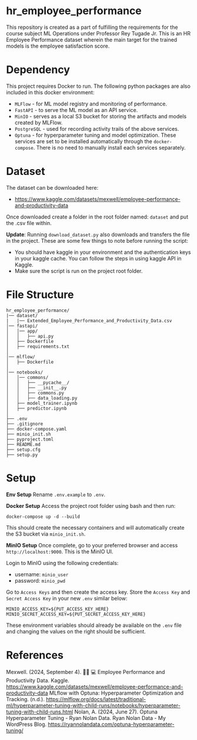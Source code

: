 # hr_employee_performance

This repository is created as a part of fulfilling the requirements for the course subject ML Operations under Professor Rey Tugade Jr.
This is an HR Employee Performance dataset wherein the main target for the trained models is the employee satisfaction score.

# Dependency
This project requires Docker to run. The following python packages are also included in this docker environment:
- `MLFlow` - for ML model registry and monitoring of performance.
- `FastAPI` - to serve the ML model as an API service.
- `MinIO` - serves as a local S3 bucket for storing the artifacts and models created by MLFlow.
- `PostgreSQL` - used for recording activity trails of the above services.
- `Optuna` - for hyperparameter tuning and model optimization.
These services are set to be installed automatically through the `docker-compose`. There is no need to manually install each services separately.

# Dataset
The dataset can be downloaded here:
- https://www.kaggle.com/datasets/mexwell/employee-performance-and-productivity-data
  
Once downloaded create a folder in the root folder named: `dataset` and put the .csv file within.

**Update**:
Running `download_dataset.py` also downloads and transfers the file in the project. These are some few things to note before running the script:
- You should have kaggle in your environment and the authentication keys in your kaggle cache. You can follow the steps in using kaggle API in Kaggle.
- Make sure the script is run on the project root folder. 

# File Structure
```
hr_employee_performance/
|── dataset/
|   |── Extended_Employee_Performance_and_Productivity_Data.csv
│── fastapi/
│   │── app/
│   │   ├── api.py
│   ├── Dockerfile
│   ├── requirements.txt
│
│── mlflow/
│   ├── Dockerfile
│
│── notebooks/
│   │── commons/
│   │   ├── __pycache__/
│   │   ├── __init__.py
│   │   ├── commons.py
│   │   ├── data_loading.py
│   ├── model_trainer.ipynb
│   ├── predictor.ipynb
│
├── .env
├── .gitignore
├── docker-compose.yaml
├── minio_init.sh
├── pyproject.toml
├── README.md
├── setup.cfg
├── setup.py
```
# Setup
**Env Setup**
Rename `.env.example` to `.env`.

**Docker Setup**
Access the project root folder using bash and then run:
```
docker-compose up -d --build
```
This should create the necessary containers and will automatically create the S3 bucket via `minio_init.sh`.

**MinIO Setup**
Once complete, go to your preferred browser and access `http://localhost:9000`. This is the MinIO UI.

Login to MinIO using the following credentials:
- username: `minio_user`
- password: `minio_pwd`

Go to `Access Keys` and then create the access key. Store the `Access Key` and `Secret Access Key` in your new `.env` similar below:
```
MINIO_ACCESS_KEY=${PUT_ACCESS_KEY_HERE}
MINIO_SECRET_ACCESS_KEY=${PUT_SECRET_ACCESS_KEY_HERE}
```
These environment variables should already be available on the `.env` file and changing the values on the right should be sufficient.


# References
Mexwell. (2024, September 4). 👩🏽 💻 Employee Performance and Productivity Data. Kaggle. https://www.kaggle.com/datasets/mexwell/employee-performance-and-productivity-data
MLflow with Optuna: Hyperparameter Optimization and Tracking. (n.d.). https://mlflow.org/docs/latest/traditional-ml/hyperparameter-tuning-with-child-runs/notebooks/hyperparameter-tuning-with-child-runs.html
Nolan, A. (2024, June 27). Optuna Hyperparameter Tuning - Ryan Nolan Data. Ryan Nolan Data - My WordPress Blog. https://ryannolandata.com/optuna-hyperparameter-tuning/
